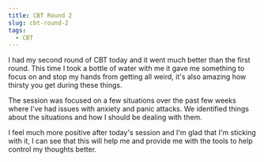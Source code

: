 ```yaml
---
title: CBT Round 2
slug: cbt-round-2
tags:
  - CBT
---
```

I had my second round of CBT today and it went much better than the first round. This time I took a bottle of water with me it gave me something to focus on and stop my hands from getting all weird, it's also amazing how thirsty you get during these things.

The session was focused on a few situations over the past few weeks where I've had issues with anxiety and panic attacks. We identified things about the situations and how I should be dealing with them.

I feel much more positive after today's session and I'm glad that I'm sticking with it, I can see that this will help me and provide me with the tools to help control my thoughts better.

